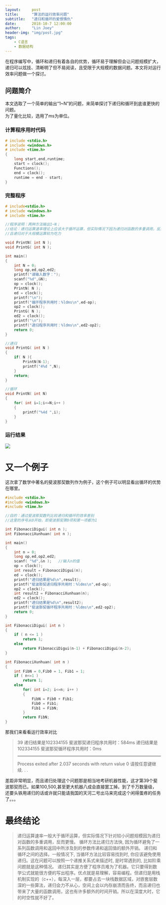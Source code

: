 ```yaml
---
layout:     post
title:      "算法的运行效率问题"
subtitle:   "递归和循环的爱恨情仇"
date:       2018-10-7 12:00:00
author:     "Lin Joey"
header-img: "img/post.jpg"
tags:
    - C语言
    - 数据结构
---
```

在程序编写中，循环和递归有着各自的优势，循环易于理解但会让问题规模扩大，递归可以炫技、清晰明了但不易阅读，且受限于大规模的数据问题。本文将对运行效率问题做一个探讨。

## 问题简介 ##
本文选取了一个简单的输出“1~N”的问题，来简单探讨下递归和循环到底谁更快的问题。  
为了量化比较，选用了ms为单位。  
### 计算程序用时代码 ###
```c
# include <stdio.h>
# include <windows.h>
# include <time.h>
{
	long start,end,runtime;
	start = clock();
	Functions();
	end = clock();
	runtime = end - start;
}
```
### 完整程序 ###
```c
# include<stdio.h>
# include <windows.h>
# include <time.h>

//程序说明：两种方法输出1~N； 
//结论：递归运算速率理论上应该大于循环运算，但实际情况下因为递归对函数的多重调用，反而更慢
//且递归对于大规模运算较为吃力 

void PrintN( int N );
void PrintG( int N );

int main()
{
	int N = 0;
	long op,ed,op2,ed2;
	printf("请输入数字：");
	scanf("%d",&N);
	op = clock();
	PrintN( N );
	ed = clock();
	printf("\n");
	printf("循环程序共用时：%ldms\n",ed-op);
	op2 = clock();
	PrintG( N );
	ed2 = clock();
	printf("\n");
	printf("递归程序共用时：%ldms\n",ed2-op2);
	return 0;
}

//递归 
void PrintG( int N )
{
	if( N ){
		PrintN(N-1);
		printf("4%d ",N); 
	}
	return;
}

//循环
void PrintN( int N)
{
	for( int i=1;i<=N;i++ )
	{
		printf("%4d ",i);
	}
} 
```

### 运行结果 ###
![](https://linjoey-image.oss-cn-beijing.aliyuncs.com/运行效率截图.jpg)
 

# 又一个例子 #
这次拿了数学中著名的斐波那契数列作为例子，这个例子可以明显看出循环的优势在哪里。

```c
#include <stdio.h>
#include <windows.h>
#include <time.h>

//目的：通过斐波那契数列比较递归和循环的效率差别 
//这里的序号从0开始，即斐波那契第0项和第一项都为1 

int FibonacciDigui( int n );
int FibonacciXunhuan( int n );

int main()
{
	int n = 0;
	long op,ed,op2,ed2;
	scanf( "%d",&n );	//输入n的值
	op = clock();
	int result = FibonacciDigui(n);
	ed = clock();
	printf("递归结果是%d\n",result);
	printf("斐波那契递归程序共用时：%ldms\n",ed-op);
	op2 = clock();
	int result2 = FibonacciXunhuan(n);
	ed2 = clock();
	printf("递归结果是%d\n",result2);
	printf("斐波那契循环程序共用时：%ldms\n",ed2-op2);
	return 0;
}

int FibonacciDigui( int n )
{
	if ( n <= 1 )
		return 1;
	else
		return FibonacciDigui(n-1) + FibonacciDigui(n-2);
}

int FibonacciXunhuan( int n )
{
	int FibN = 0,Fib0 = 1, Fib1 = 1;
	if ( n<=1 )
		return 1;
	else
		for( int i=2; i<=n; i++ )
		{
			FibN = Fib0 + Fib1;
			Fib0 = Fib1;
			Fib1 = FibN;
		}
		return FibN;
}
```

那我们来看看运行效率对比
>39
>递归结果是102334155
>斐波那契递归程序共用时：584ms
>递归结果是102334155
>斐波那契循环程序共用时：0ms
>
>--------------------------------
>Process exited after 2.037 seconds with return value 0
>请按任意键继续. . .

差距非常明显，而且递归处理这个问题那是相当地考研机器性能，这才第39个斐波那契而已。如果100,500,甚至更大机器八成会直接罢工掉。到了千万数量级，还要头铁用递归的话或许就只能请我国的天河二号出马来完成这个闲得蛋疼的任务了。。。


# 最终结论 #
> 递归运算速率一般大于循环运算，但实际情况下针对较小问题规模因为递归对函数的多重调用，反而更慢。
> 循环方法比递归方法快, 因为循环避免了一系列函数调用和返回中所涉及到的参数传递和返回值的额外开销。
> 递归和循环之间的选择。一般情况下, 当循环方法比较容易找到时, 你应该避免使用递归。这在问题可以按照一个递推关系式来描述时, 是时常遇到的, 比如阶乘问题就是这种情况。
> 递归其实是方便了程序员难为了机器。它只要得到数学公式就能很方便的写出程序。优点就是易理解，容易编程。但递归是用栈机制实现的（c++），每深入一层，都要占去一块栈数据区域，对嵌套层数深的一些算法，递归会力不从心，空间上会以内存崩溃而告终，而且递归也带来了大量的函数调用，这也有许多额外的时间开销。所以在深度大时，它的时空性就不好了。